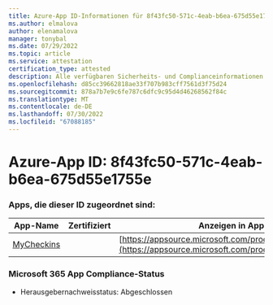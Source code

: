 ```yaml
---
title: Azure-App ID-Informationen für 8f43fc50-571c-4eab-b6ea-675d55e1755e
ms.author: elmalova
author: elenamalova
manager: tonybal
ms.date: 07/29/2022
ms.topic: article
ms.service: attestation
certification_type: attested
description: Alle verfügbaren Sicherheits- und Complianceinformationen für 8f43fc50-571c-4eab-b6ea-675d55e1755e.
ms.openlocfilehash: d85cc39662818ae33f707b983cff7561d3f75d24
ms.sourcegitcommit: 878a7b7e9c6fe787c6dfc9c95d4d46268562f84c
ms.translationtype: MT
ms.contentlocale: de-DE
ms.lasthandoff: 07/30/2022
ms.locfileid: "67088185"
---
```

# <a name="azure-app-id-8f43fc50-571c-4eab-b6ea-675d55e1755e"></a>Azure-App ID: 8f43fc50-571c-4eab-b6ea-675d55e1755e


### <a name="apps-associated-with-this-id"></a>Apps, die dieser ID zugeordnet sind:
| **App-Name** | **Zertifiziert** | **Anzeigen in AppSource** |
|--------------|---------------|-----------------------|
| [MyCheckins](../forward/WA200004375.md) |  | [https://appsource.microsoft.com/product/office/WA200004375](https://appsource.microsoft.com/product/office/WA200004375) |

### <a name="microsoft-365-app-compliance-status"></a>Microsoft 365 App Compliance-Status
- Herausgebernachweisstatus: Abgeschlossen

